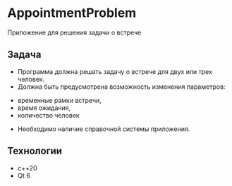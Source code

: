 # AppointmentProblem
Приложение для решения задачи о встрече

## Задача
* Программа должна решать задачу о встрече для двух или трех человек.
* Должна быть предусмотрена возможность изменения параметров: 
+ временные рамки встречи,
+ время ожидания,
+ количество человек
* Необходимо наличие справочной системы приложения.

## Технологии
* c++20
* Qt 6